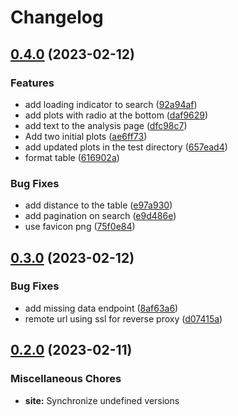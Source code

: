 # Changelog

## [0.4.0](https://github.com/cLLiMate/cLLiMate/compare/site-v0.3.0...site-v0.4.0) (2023-02-12)


### Features

* add loading indicator to search ([92a94af](https://github.com/cLLiMate/cLLiMate/commit/92a94afb37950cd314ef301b9f61bd089cdc9832))
* add plots with radio at the bottom ([daf9629](https://github.com/cLLiMate/cLLiMate/commit/daf96292b1a8569021e365b97b347e24546071c8))
* add text to the analysis page ([dfc98c7](https://github.com/cLLiMate/cLLiMate/commit/dfc98c7dd204896bcd114432190a15fda2619fc7))
* Add two initial plots ([ae6ff73](https://github.com/cLLiMate/cLLiMate/commit/ae6ff73f372b2a68b3828873a8b36d74e111b8c3))
* add updated plots in the test directory ([657ead4](https://github.com/cLLiMate/cLLiMate/commit/657ead47d664caff06c9d11d937e37fed859d228))
* format table ([616902a](https://github.com/cLLiMate/cLLiMate/commit/616902a602c0e5b50a4efbec61204ccb807d4e57))


### Bug Fixes

* add distance to the table ([e97a930](https://github.com/cLLiMate/cLLiMate/commit/e97a930e782bd7ea4033fe07e5606946ab521db9))
* add pagination on search ([e9d486e](https://github.com/cLLiMate/cLLiMate/commit/e9d486e7d267aa7e3b5b1765fe05a9a5e639ec75))
* use favicon png ([75f0e84](https://github.com/cLLiMate/cLLiMate/commit/75f0e847a0f5e7481298bdc67aa7296fcbe5112e))

## [0.3.0](https://github.com/cLLiMate/cLLiMate/compare/site-v0.2.0...site-v0.3.0) (2023-02-12)


### Bug Fixes

* add missing data endpoint ([8af63a6](https://github.com/cLLiMate/cLLiMate/commit/8af63a6d42fdab63e4ae0d96ae249eb2af0fbfdf))
* remote url using ssl for reverse proxy ([d07415a](https://github.com/cLLiMate/cLLiMate/commit/d07415ab73922e4285c9cc3070c5f039c32e5d69))

## [0.2.0](https://github.com/cLLiMate/cLLiMate/compare/site-v0.1.0...site-v0.2.0) (2023-02-11)


### Miscellaneous Chores

* **site:** Synchronize undefined versions
